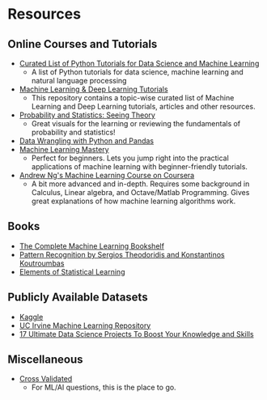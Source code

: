 # Resources

## Online Courses and Tutorials
* [Curated List of Python Tutorials for Data Science and Machine Learning](https://ujjwalkarn.me/2016/05/30/a-curated-list-of-python-tutorials-for-data-science-nlp-and-machine-learning/)
	* A list of Python tutorials for data science, machine learning and natural language processing
* [Machine Learning & Deep Learning Tutorials](https://github.com/ujjwalkarn/Machine-Learning-Tutorials)
	* This repository contains a topic-wise curated list of Machine Learning and Deep Learning tutorials, articles and other resources. 
* [Probability and Statistics: Seeing Theory](http://students.brown.edu/seeing-theory/)
	* Great visuals for the learning or reviewing the fundamentals of probability and statistics!
* [Data Wrangling with Python and Pandas](http://www.cs.tufts.edu/comp/150VAN/demos/DataWrangling.pdf)
* [Machine Learning Mastery](http://machinelearningmastery.com/start-here/#getstarted) 
	* Perfect for beginners. Lets you jump right into the practical applications of machine learning with beginner-friendly tutorials. 
* [Andrew Ng's Machine Learning Course on Coursera](https://www.coursera.org/learn/machine-learning/)
	* A bit more advanced and in-depth. Requires some background in Calculus, Linear algebra, and Octave/Matlab Programming. Gives great explanations of how machine learning algorithms work.  

## Books
* [The Complete Machine Learning Bookshelf](http://machinelearningmastery.com/machine-learning-books/)
* [Pattern Recognition by Sergios Theodoridis and Konstantinos Koutroumbas](http://www.cs.ukzn.ac.za/~sviriri/Books/Machine-Learning-Pattern-Recognition/book3.pdf)
* [Elements of Statistical Learning](https://web.stanford.edu/~hastie/Papers/ESLII.pdf)

## Publicly Available Datasets
* [Kaggle](https://www.kaggle.com/datasets)
* [UC Irvine Machine Learning Repository](http://archive.ics.uci.edu/ml/)
* [17 Ultimate Data Science Projects To Boost Your Knowledge and Skills](https://www.analyticsvidhya.com/blog/2016/10/17-ultimate-data-science-projects-to-boost-your-knowledge-and-skills/)

## Miscellaneous
* [Cross Validated](https://stats.stackexchange.com/)
	* For ML/AI questions, this is the place to go. 